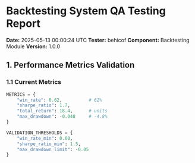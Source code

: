 # Backtesting System QA Testing Report
**Date:** 2025-05-13 00:00:24 UTC
**Tester:** behicof
**Component:** Backtesting Module
**Version:** 1.0.0

## 1. Performance Metrics Validation

### 1.1 Current Metrics
```python
METRICS = {
    "win_rate": 0.62,          # 62%
    "sharpe_ratio": 1.7,
    "total_return": 18.4,      # units
    "max_drawdown": -0.048     # -4.8%
}

VALIDATION_THRESHOLDS = {
    "win_rate_min": 0.60,
    "sharpe_ratio_min": 1.5,
    "max_drawdown_limit": -0.05
}